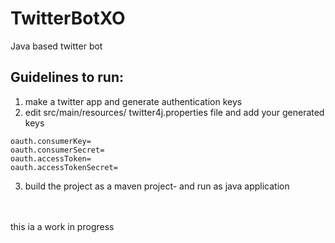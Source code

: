 # TwitterBotXO
Java based twitter bot

## Guidelines to run:
  1. make a twitter app and generate authentication keys<br>
  2. edit src/main/resources/ twitter4j.properties file and add your generated  keys

    oauth.consumerKey=
    oauth.consumerSecret=
    oauth.accessToken=
    oauth.accessTokenSecret=
  3. build the project as a maven project- and run as java application
  
  
  <br><br>
  this ia a work in progress
